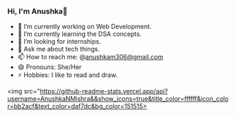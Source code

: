 ### Hi, I'm Anushka👋

- 🔭 I’m currently working on Web Development.
- 🌱 I’m currently learning the DSA concepts.
- 👯 I’m looking for internships.
- 💬 Ask me about tech things.
- 📫 How to reach me: @anushkam306@gmail.com
- 😄 Pronouns: She/Her
- ⚡ Hobbies: I like to read and draw.

<img src="https://github-readme-stats.vercel.app/api?username=AnushkaNMishra&&show_icons=true&title_color=ffffff&icon_color=bb2acf&text_color=daf7dc&bg_color=151515>
